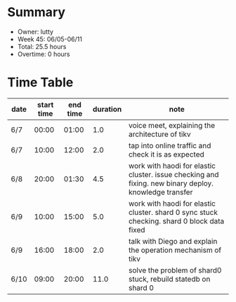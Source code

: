 # Summary

* Owner: lutty
* Week 45: 06/05-06/11
* Total: 25.5 hours
* Overtime: 0 hours

# Time Table

| date | start time | end time | duration | note                                                                                                  |
|------|------------|----------|----------|-------------------------------------------------------------------------------------------------------|
| 6/7  | 00:00      | 01:00    | 1.0      | voice meet, explaining the architecture of tikv                                                       |
| 6/7  | 10:00      | 12:00    | 2.0      | tap into online traffic and check it is as expected                                                   |
| 6/8  | 20:00      | 01:30    | 4.5      | work with haodi for elastic cluster. issue checking and fixing. new binary deploy. knowledge transfer |
| 6/9  | 10:00      | 15:00    | 5.0      | work with haodi for elastic cluster. shard 0 sync stuck checking. shard 0 block data fixed            |
| 6/9  | 16:00      | 18:00    | 2.0      | talk with Diego and explain the operation mechanism of tikv                                           |
| 6/10 | 09:00      | 20:00    | 11.0     | solve the problem of shard0 stuck, rebuild statedb on shard 0                                         |
